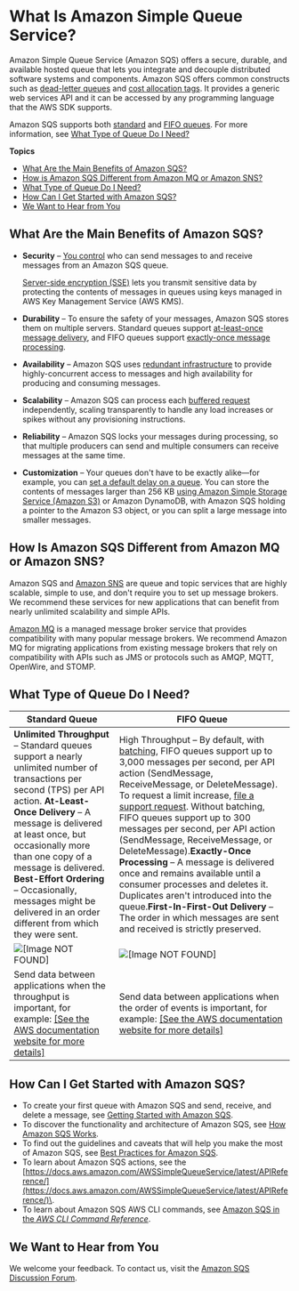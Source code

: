 # What Is Amazon Simple Queue Service?<a name="welcome"></a>

Amazon Simple Queue Service \(Amazon SQS\) offers a secure, durable, and available hosted queue that lets you integrate and decouple distributed software systems and components\. Amazon SQS offers common constructs such as [dead\-letter queues](sqs-dead-letter-queues.md) and [cost allocation tags](sqs-queue-tags.md)\. It provides a generic web services API and it can be accessed by any programming language that the AWS SDK supports\.

Amazon SQS supports both [standard](standard-queues.md) and [FIFO queues](FIFO-queues.md)\. For more information, see [What Type of Queue Do I Need?](#sqs-queue-types)

**Topics**
+ [What Are the Main Benefits of Amazon SQS?](#sqs-benefits)
+ [How is Amazon SQS Different from Amazon MQ or Amazon SNS?](#sqs-difference-from-amazon-mq-sns)
+ [What Type of Queue Do I Need?](#sqs-queue-types)
+ [How Can I Get Started with Amazon SQS?](#get-started)
+ [We Want to Hear from You](#sqs-we-want-to-hear-from-you)

## What Are the Main Benefits of Amazon SQS?<a name="sqs-benefits"></a>
+ **Security** – [You control](sqs-authentication-and-access-control.md) who can send messages to and receive messages from an Amazon SQS queue\.

  [Server\-side encryption \(SSE\)](sqs-server-side-encryption.md) lets you transmit sensitive data by protecting the contents of messages in queues using keys managed in AWS Key Management Service \(AWS KMS\)\.
+ **Durability** – To ensure the safety of your messages, Amazon SQS stores them on multiple servers\. Standard queues support [at\-least\-once message delivery](standard-queues.md#standard-queues-at-least-once-delivery), and FIFO queues support [exactly\-once message processing](FIFO-queues.md#FIFO-queues-exactly-once-processing)\.
+ **Availability** – Amazon SQS uses [redundant infrastructure](sqs-basic-architecture.md) to provide highly\-concurrent access to messages and high availability for producing and consuming messages\. 
+ **Scalability** – Amazon SQS can process each [buffered request](sqs-client-side-buffering-request-batching.md) independently, scaling transparently to handle any load increases or spikes without any provisioning instructions\.
+ **Reliability** – Amazon SQS locks your messages during processing, so that multiple producers can send and multiple consumers can receive messages at the same time\. 
+ **Customization** – Your queues don't have to be exactly alike—for example, you can [set a default delay on a queue](sqs-delay-queues.md)\. You can store the contents of messages larger than 256 KB [using Amazon Simple Storage Service \(Amazon S3\)](sqs-s3-messages.md) or Amazon DynamoDB, with Amazon SQS holding a pointer to the Amazon S3 object, or you can split a large message into smaller messages\.

## How Is Amazon SQS Different from Amazon MQ or Amazon SNS?<a name="sqs-difference-from-amazon-mq-sns"></a>

Amazon SQS and [Amazon SNS](https://aws.amazon.com/sns/) are queue and topic services that are highly scalable, simple to use, and don't require you to set up message brokers\. We recommend these services for new applications that can benefit from nearly unlimited scalability and simple APIs\.

[Amazon MQ](https://aws.amazon.com/amazon-mq/) is a managed message broker service that provides compatibility with many popular message brokers\. We recommend Amazon MQ for migrating applications from existing message brokers that rely on compatibility with APIs such as JMS or protocols such as AMQP, MQTT, OpenWire, and STOMP\.

## What Type of Queue Do I Need?<a name="sqs-queue-types"></a>


| Standard Queue | FIFO Queue | 
| --- | --- | 
|  **Unlimited Throughput** – Standard queues support a nearly unlimited number of transactions per second \(TPS\) per API action\. **At\-Least\-Once Delivery** – A message is delivered at least once, but occasionally more than one copy of a message is delivered\. **Best\-Effort Ordering** – Occasionally, messages might be delivered in an order different from which they were sent\.  | High Throughput – By default, with [batching](sqs-batch-api-actions.md), FIFO queues support up to 3,000 messages per second, per API action \(SendMessage, ReceiveMessage, or DeleteMessage\)\. To request a limit increase, [file a support request](https://console.aws.amazon.com/support/home#/case/create?issueType=service-limit-increase&limitType=service-code-sqs)\. Without batching, FIFO queues support up to 300 messages per second, per API action \(SendMessage, ReceiveMessage, or DeleteMessage\)\.**Exactly\-Once Processing** – A message is delivered once and remains available until a consumer processes and deletes it\. Duplicates aren't introduced into the queue\.**First\-In\-First\-Out Delivery** – The order in which messages are sent and received is strictly preserved\. | 
|  ![\[Image NOT FOUND\]](http://docs.aws.amazon.com/AWSSimpleQueueService/latest/SQSDeveloperGuide/images/sqs-what-is-sqs-standard-queue-diagram.png)  |  ![\[Image NOT FOUND\]](http://docs.aws.amazon.com/AWSSimpleQueueService/latest/SQSDeveloperGuide/images/sqs-what-is-sqs-fifo-queue-diagram.png)  | 
|  Send data between applications when the throughput is important, for example: [\[See the AWS documentation website for more details\]](http://docs.aws.amazon.com/AWSSimpleQueueService/latest/SQSDeveloperGuide/welcome.html)  |  Send data between applications when the order of events is important, for example: [\[See the AWS documentation website for more details\]](http://docs.aws.amazon.com/AWSSimpleQueueService/latest/SQSDeveloperGuide/welcome.html)  | 

## How Can I Get Started with Amazon SQS?<a name="get-started"></a>
+ To create your first queue with Amazon SQS and send, receive, and delete a message, see [Getting Started with Amazon SQS](sqs-getting-started.md)\.
+ To discover the functionality and architecture of Amazon SQS, see [How Amazon SQS Works](sqs-how-it-works.md)\.
+ To find out the guidelines and caveats that will help you make the most of Amazon SQS, see [Best Practices for Amazon SQS](sqs-best-practices.md)\.
+ To learn about Amazon SQS actions, see the [https://docs.aws.amazon.com/AWSSimpleQueueService/latest/APIReference/](https://docs.aws.amazon.com/AWSSimpleQueueService/latest/APIReference/)\.
+ To learn about Amazon SQS AWS CLI commands, see [Amazon SQS in the *AWS CLI Command Reference*](https://docs.aws.amazon.com/cli/latest/reference/sqs/index.html)\.

## We Want to Hear from You<a name="sqs-we-want-to-hear-from-you"></a>

We welcome your feedback\. To contact us, visit the [Amazon SQS Discussion Forum](https://forums.aws.amazon.com/forum.jspa?forumID=12)\.